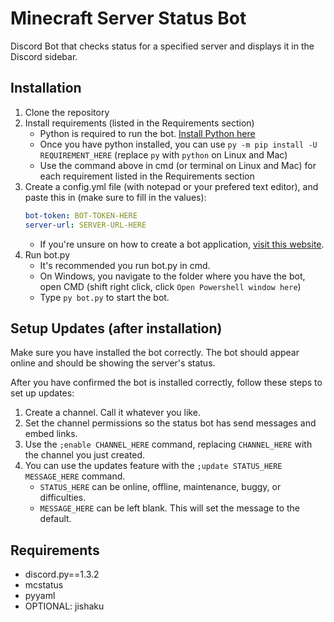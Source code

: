 # Minecraft Server Status Bot

Discord Bot that checks status for a specified server and displays it in the Discord sidebar.

## Installation

1. Clone the repository
2. Install requirements (listed in the Requirements section)
   - Python is required to run the bot. [Install Python here](https://www.python.org/downloads/)
   - Once you have python installed, you can use `py -m pip install -U REQUIREMENT_HERE` (replace `py` with `python` on Linux and Mac)
   - Use the command above in cmd (or terminal on Linux and Mac) for each requirement listed in the Requirements section
3. Create a config.yml file (with notepad or your prefered text editor), and paste this in (make sure to fill in the values):
   ```yml
   bot-token: BOT-TOKEN-HERE
   server-url: SERVER-URL-HERE
   ```
   - If you're unsure on how to create a bot application, [visit this website](https://discordpy.readthedocs.io/en/latest/discord.html).
4. Run bot.py
   - It's recommended you run bot.py in cmd.
   - On Windows, you navigate to the folder where you have the bot, open CMD (shift right click, click `Open Powershell window here`)
   - Type `py bot.py` to start the bot.

## Setup Updates (after installation)

Make sure you have installed the bot correctly.
The bot should appear online and should be showing the server's status.

After you have confirmed the bot is installed correctly, follow these steps to set up updates:

1. Create a channel. Call it whatever you like.
2. Set the channel permissions so the status bot has send messages and embed links.
3. Use the `;enable CHANNEL_HERE` command, replacing `CHANNEL_HERE` with the channel you just created.
4. You can use the updates feature with the `;update STATUS_HERE MESSAGE_HERE` command.
   - `STATUS_HERE` can be online, offline, maintenance, buggy, or difficulties.
   - `MESSAGE_HERE` can be left blank. This will set the message to the default.

## Requirements

- discord.py==1.3.2
- mcstatus
- pyyaml
- OPTIONAL: jishaku

